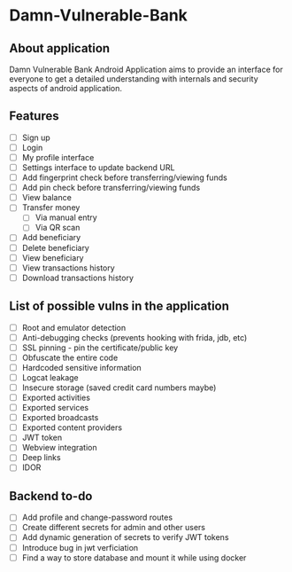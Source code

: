 # Damn-Vulnerable-Bank

## About application
Damn Vulnerable Bank Android Application aims to provide an interface for everyone to get a detailed understanding with internals and security aspects of android application.

## Features
- [ ] Sign up
- [ ] Login
- [ ] My profile interface
- [ ] Settings interface to update backend URL
- [ ] Add fingerprint check before transferring/viewing funds
- [ ] Add pin check before transferring/viewing funds
- [ ] View balance
- [ ] Transfer money
  - [ ] Via manual entry
  - [ ] Via QR scan
- [ ] Add beneficiary
- [ ] Delete beneficiary
- [ ] View beneficiary
- [ ] View transactions history
- [ ] Download transactions history

## List of possible vulns in the application

- [ ] Root and emulator detection
- [ ] Anti-debugging checks (prevents hooking with frida, jdb, etc)
- [ ] SSL pinning - pin the certificate/public key
- [ ] Obfuscate the entire code
- [ ] Hardcoded sensitive information
- [ ] Logcat leakage
- [ ] Insecure storage (saved credit card numbers maybe)
- [ ] Exported activities
- [ ] Exported services
- [ ] Exported broadcasts
- [ ] Exported content providers
- [ ] JWT token
- [ ] Webview integration
- [ ] Deep links
- [ ] IDOR

## Backend to-do

- [ ] Add profile and change-password routes
- [ ] Create different secrets for admin and other users
- [ ] Add dynamic generation of secrets to verify JWT tokens
- [ ] Introduce bug in jwt verficiation
- [ ] Find a way to store database and mount it while using docker
